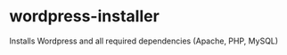 wordpress-installer
===================

Installs Wordpress and all required dependencies (Apache, PHP, MySQL) 
